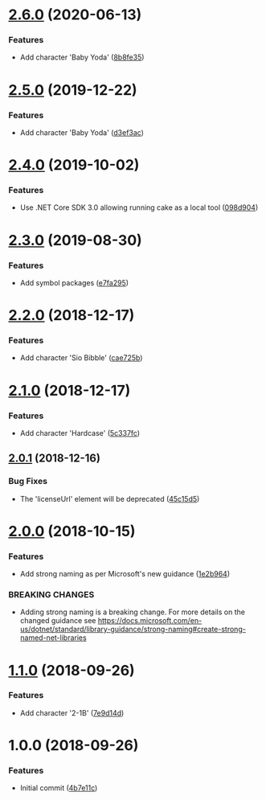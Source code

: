 # [2.6.0](https://github.com/michael-wolfenden/Reference.AzurePipelines/compare/v2.5.0...v2.6.0) (2020-06-13)


### Features

* Add character 'Baby Yoda' ([8b8fe35](https://github.com/michael-wolfenden/Reference.AzurePipelines/commit/8b8fe3502444a5fa3c4cb79ef1a0dd339bb72110))

# [2.5.0](https://github.com/michael-wolfenden/Reference.AzurePipelines/compare/v2.4.0...v2.5.0) (2019-12-22)


### Features

* Add character 'Baby Yoda' ([d3ef3ac](https://github.com/michael-wolfenden/Reference.AzurePipelines/commit/d3ef3ac40bb1efccbf0bd42af4f71f5f9e43d6b9))

# [2.4.0](https://github.com/michael-wolfenden/Reference.AzurePipelines/compare/v2.3.0...v2.4.0) (2019-10-02)


### Features

* Use .NET Core SDK 3.0 allowing running cake as a local tool ([098d904](https://github.com/michael-wolfenden/Reference.AzurePipelines/commit/098d904))

# [2.3.0](https://github.com/michael-wolfenden/Reference.AzurePipelines/compare/v2.2.0...v2.3.0) (2019-08-30)


### Features

* Add symbol packages ([e7fa295](https://github.com/michael-wolfenden/Reference.AzurePipelines/commit/e7fa295))

# [2.2.0](https://github.com/michael-wolfenden/Reference.AzurePipelines/compare/v2.1.0...v2.2.0) (2018-12-17)


### Features

* Add character 'Sio Bibble'  ([cae725b](https://github.com/michael-wolfenden/Reference.AzurePipelines/commit/cae725b))

# [2.1.0](https://github.com/michael-wolfenden/Reference.AzurePipelines/compare/v2.0.1...v2.1.0) (2018-12-17)


### Features

* Add character 'Hardcase' ([5c337fc](https://github.com/michael-wolfenden/Reference.AzurePipelines/commit/5c337fc))

## [2.0.1](https://github.com/michael-wolfenden/Reference.AzurePipelines/compare/v2.0.0...v2.0.1) (2018-12-16)


### Bug Fixes

* The 'licenseUrl' element will be deprecated ([45c15d5](https://github.com/michael-wolfenden/Reference.AzurePipelines/commit/45c15d5))

# [2.0.0](https://github.com/michael-wolfenden/Reference.AzurePipelines/compare/v1.1.0...v2.0.0) (2018-10-15)


### Features

* Add strong naming as per Microsoft's new guidance ([1e2b964](https://github.com/michael-wolfenden/Reference.AzurePipelines/commit/1e2b964))


### BREAKING CHANGES

* Adding strong naming is a breaking change.
For more details on the changed guidance see
https://docs.microsoft.com/en-us/dotnet/standard/library-guidance/strong-naming#create-strong-named-net-libraries

# [1.1.0](https://github.com/michael-wolfenden/Reference.AzurePipelines/compare/v1.0.0...v1.1.0) (2018-09-26)


### Features

* Add character '2-1B' ([7e9d14d](https://github.com/michael-wolfenden/Reference.AzurePipelines/commit/7e9d14d))

# 1.0.0 (2018-09-26)


### Features

* Initial commit ([4b7e11c](https://github.com/michael-wolfenden/Reference.AzurePipelines/commit/4b7e11c))
